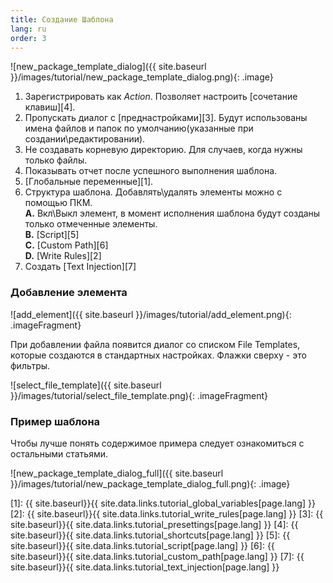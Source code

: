 ```yaml
---
title: Создание Шаблона
lang: ru
order: 3
---
```


![new_package_template_dialog]({{ site.baseurl }}/images/tutorial/new_package_template_dialog.png){: .image}

1. Зарегистрировать как *Action*. Позволяет настроить [сочетание клавиш][4].
2. Пропускать диалог с [преднастройками][3]. Будут использованы имена файлов и папок по умолчанию(указанные при создании\редактировании).
3. Не создавать корневую директорию. Для случаев, когда нужны только файлы.
4. Показывать отчет после успешного выполнения шаблона.
5. [Глобальные переменные][1].
6. Структура шаблона. Добавлять\удалять элементы можно с помощью ПКМ.<br>
**A.** Вкл\Выкл элемент, в момент исполнения шаблона будут созданы только отмеченные элементы.<br>
**B.** [Script][5]<br>
**C.** [Custom Path][6]<br>
**D.** [Write Rules][2]<br>
7. Создать [Text Injection][7]

### Добавление элемента

![add_element]({{ site.baseurl }}/images/tutorial/add_element.png){: .imageFragment}

При добавлении файла появится диалог со списком File Templates, которые создаются в стандартных настройках. Флажки сверху - это фильтры.

![select_file_template]({{ site.baseurl }}/images/tutorial/select_file_template.png){: .imageFragment}

### Пример шаблона
Чтобы лучше понять содержимое примера следует ознакомиться с остальными статьями.

![new_package_template_dialog_full]({{ site.baseurl }}/images/tutorial/new_package_template_dialog_full.png){: .image}


[1]: {{ site.baseurl}}{{ site.data.links.tutorial_global_variables[page.lang] }}
[2]: {{ site.baseurl}}{{ site.data.links.tutorial_write_rules[page.lang] }}
[3]: {{ site.baseurl}}{{ site.data.links.tutorial_presettings[page.lang] }}
[4]: {{ site.baseurl}}{{ site.data.links.tutorial_shortcuts[page.lang] }}
[5]: {{ site.baseurl}}{{ site.data.links.tutorial_script[page.lang] }}
[6]: {{ site.baseurl}}{{ site.data.links.tutorial_custom_path[page.lang] }}
[7]: {{ site.baseurl}}{{ site.data.links.tutorial_text_injection[page.lang] }}